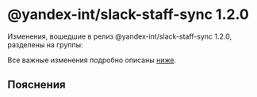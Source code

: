 # @yandex-int/slack-staff-sync 1.2.0

<!-- ЧЕЛОВЕЧЕСКОЕ ВСТУПЛЕНИЕ -->

Изменения, вошедшие в релиз @yandex-int/slack-staff-sync 1.2.0, разделены на группы:

Все важные изменения подробно описаны [ниже](#Пояснения).

## Пояснения

